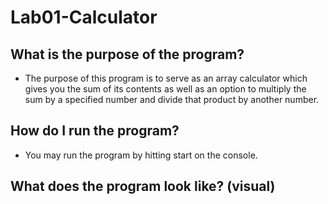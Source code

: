 # Lab01-Calculator

## What is the purpose of the program?
- The purpose of this program is to serve as an array calculator which gives you the sum of its contents as well as an option to multiply the sum by a specified number and divide that product by another number.
## How do I run the program?
- You may run the program by hitting start on the console.
## What does the program look like? (visual)
